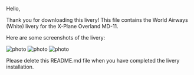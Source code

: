 Hello,

Thank you for downloading this livery! This file contains the World Airways (White) livery for the X-Plane Overland MD-11. 


Here are some screenshots of the livery: 


<img src="https://captmd-11.github.io/blog/assets/images/wamd11groundtop.png" alt="photo"/>

<img src="https://captmd-11.github.io/blog/assets/images/wamd11groundside.png" alt="photo"/>

<img src="https://captmd-11.github.io/blog/assets/images/wamd11tail.png" alt="photo"/>



Please delete this README.md file when you have completed the livery installation. 
